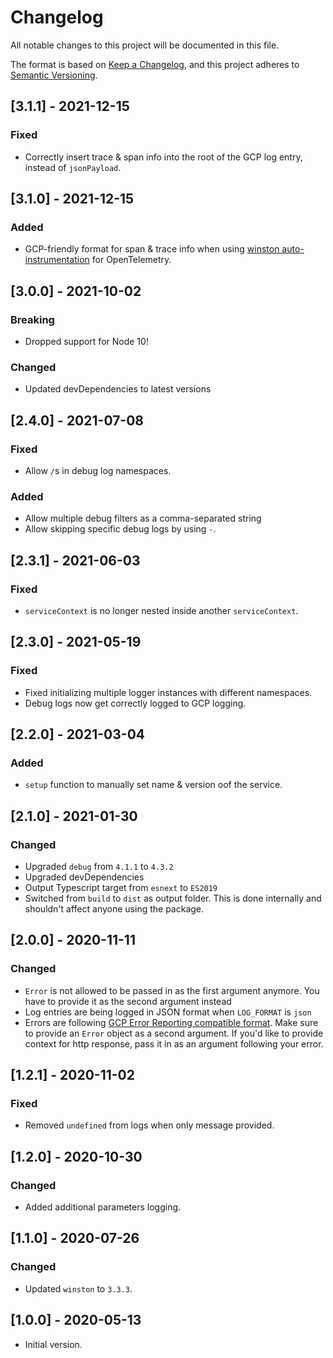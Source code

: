 # Changelog

All notable changes to this project will be documented in this file.

The format is based on [Keep a Changelog](https://keepachangelog.com/en/1.0.0/),
and this project adheres to [Semantic Versioning](https://semver.org/spec/v2.0.0.html).

## [3.1.1] - 2021-12-15

### Fixed

- Correctly insert trace & span info into the root of the GCP log entry, instead of `jsonPayload`.

## [3.1.0] - 2021-12-15

### Added

- GCP-friendly format for span & trace info when using [winston auto-instrumentation](https://www.npmjs.com/package/@opentelemetry/instrumentation-winston) for OpenTelemetry.

## [3.0.0] - 2021-10-02

### Breaking

- Dropped support for Node 10!

### Changed

- Updated devDependencies to latest versions

## [2.4.0] - 2021-07-08

### Fixed

- Allow `/`s in debug log namespaces.

### Added

- Allow multiple debug filters as a comma-separated string
- Allow skipping specific debug logs by using `-`.

## [2.3.1] - 2021-06-03

### Fixed

- `serviceContext` is no longer nested inside another `serviceContext`.

## [2.3.0] - 2021-05-19

### Fixed

- Fixed initializing multiple logger instances with different namespaces.
- Debug logs now get correctly logged to GCP logging.

## [2.2.0] - 2021-03-04

### Added

- `setup` function to manually set name & version oof the service.


## [2.1.0] - 2021-01-30

### Changed

- Upgraded `debug` from `4.1.1` to `4.3.2`
- Upgraded devDependencies
- Output Typescript target from `esnext` to `ES2019`
- Switched from `build` to `dist` as output folder. This is done internally and shouldn't affect anyone using the package.

## [2.0.0] - 2020-11-11

### Changed

- `Error` is not allowed to be passed in as the first argument anymore. You have to provide it as the second argument instead
- Log entries are being logged in JSON format when `LOG_FORMAT` is `json`
- Errors are following [GCP Error Reporting compatible format](https://cloud.google.com/error-reporting/docs/formatting-error-messages#json_representation). Make sure to provide an `Error` object as a second argument. If you'd like to provide context for http response, pass it in as an argument following your error.

## [1.2.1] - 2020-11-02

### Fixed

- Removed `undefined` from logs when only message provided.

## [1.2.0] - 2020-10-30

### Changed

- Added additional parameters logging.

## [1.1.0] - 2020-07-26

### Changed

- Updated `winston` to `3.3.3`.

## [1.0.0] - 2020-05-13

- Initial version.
